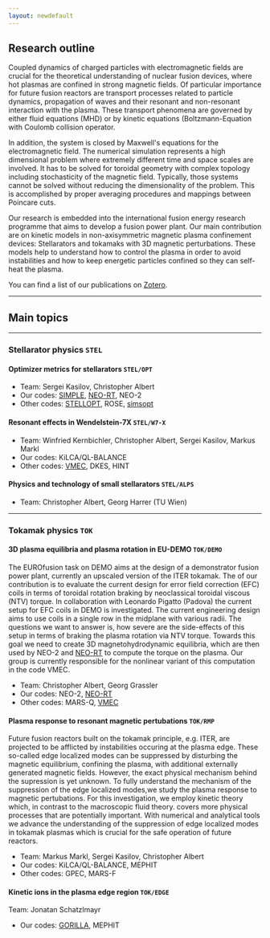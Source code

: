 ```yaml
---
layout: newdefault
---
```


## Research outline

Coupled dynamics of charged particles with electromagnetic fields are crucial for the theoretical understanding of nuclear fusion devices, where hot plasmas are confined in strong magnetic fields. Of particular importance for future fusion reactors are transport processes related to particle dynamics, propagation of waves and their resonant and non-resonant interaction with the plasma. These transport phenomena are governed by either fluid equations (MHD) or by kinetic equations (Boltzmann-Equation with Coulomb collision operator.

In addition, the system is closed by Maxwell's equations for the electromagnetic field. The numerical simulation represents a high dimensional problem where extremely different time and space scales are involved. It has to be solved for toroidal geometry with complex topology including stochasticity of the magnetic field. Typically, those systems cannot be solved without reducing the dimensionality of the problem. This is accomplished by proper averaging procedures and mappings between Poincare cuts.

Our research is embedded into the international fusion energy research
programme that aims to develop a fusion power plant. Our main contribution
are on kinetic models in non-axisymmetric magnetic plasma confinement devices:
Stellarators and tokamaks with 3D magnetic perturbations. These models help
to understand how to control the plasma in order to avoid instabilities and
how to keep energetic particles confined so they can self-heat the plasma.

You can find a list of our publications on [Zotero](https://www.zotero.org/itpplasma).

----

## Main topics

----

### Stellarator physics `STEL`

#### Optimizer metrics for stellarators `STEL/OPT`

* Team: Sergei Kasilov, Christopher Albert
* Our codes: [SIMPLE](https://github.com/itpplasma/SIMPLE), [NEO-RT](https://github.com/itpplasma/NEO-RT), NEO-2
* Other codes: [STELLOPT](https://github.com/PrincetonUniversity/STELLOPT), ROSE, [simsopt](https://github.com/hiddenSymmetries/simsopt)


#### Resonant effects in Wendelstein-7X `STEL/W7-X`

* Team: Winfried Kernbichler, Christopher Albert, Sergei Kasilov, Markus Markl
* Our codes: KiLCA/QL-BALANCE
* Other codes: [VMEC](https://github.com/PrincetonUniversity/STELLOPT), DKES, HINT


#### Physics and technology of small stellarators `STEL/ALPS`

* Team: Christopher Albert, Georg Harrer (TU Wien)

----

### Tokamak physics `TOK`

#### 3D plasma equilibria and plasma rotation in EU-DEMO `TOK/DEMO`
The EUROfusion task on DEMO aims at the design of a demonstrator fusion power plant, currently an upscaled version of the ITER tokamak.
The of our contribution is to evaluate the current design for error field correction (EFC) coils in terms of toroidal rotation braking by neoclassical toroidal viscous (NTV) torque.
In collaboration with Leonardo Pigatto (Padova) the current setup for EFC coils in DEMO is investigated.
The current engineering design aims to use coils in a single row in the midplane with various radii.
The questions we want to answer is, how severe are the side-effects of this setup in terms of braking the plasma rotation via NTV torque.
Towards this goal we need to create 3D magnetohydrodynamic equilibria, which are then used by NEO-2 and [NEO-RT](https://github.com/itpplasma/NEO-RT) to compute the torque on the plasma. Our group is currently responsible for the nonlinear variant of this computation in the code VMEC.

* Team: Christopher Albert, Georg Grassler
* Our codes: NEO-2, [NEO-RT](https://github.com/itpplasma/NEO-RT)
* Other codes: MARS-Q, [VMEC](https://github.com/PrincetonUniversity/STELLOPT)

#### Plasma response to resonant magnetic pertubations `TOK/RMP`
Future fusion reactors built on the tokamak principle, e.g. ITER, are projected to be afflicted by instabilities occuring at the plasma edge. These so-called edge localized modes can be suppressed by disturbing the magnetic equilibrium, confining the plasma, with additional externally generated magnetic fields. However, the exact physical mechanism behind the supression is yet unknown.
To fully understand the mechanism of the suppression of the edge localized modes,we study the plasma response to magnetic pertubations. For this investigation, we employ kinetic theory which, in contrast to the macroscopic fluid theory. covers more physical processes that are potentially important. With numerical and analytical tools we advance the understanding of the suppression of edge localized modes in tokamak plasmas which is crucial for the safe operation of future reactors.

* Team: Markus Markl, Sergei Kasilov, Christopher Albert
* Our codes: KiLCA/QL-BALANCE, MEPHIT
* Other codes: GPEC, MARS-F

#### Kinetic ions in the plasma edge region `TOK/EDGE`
Team: Jonatan Schatzlmayr

* Our codes: [GORILLA](https://github.com/itpplasma/GORILLA), MEPHIT

